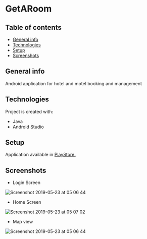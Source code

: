 # GetARoom


## Table of contents
* [General info](#general-info)
* [Technologies](#technologies)
* [Setup](#setup)
* [Screenshots](#screenshots)

## General info
Android application for hotel and motel booking and management
	
## Technologies
Project is created with:
* Java
* Android Studio

## Setup
Application available in [PlayStore.](https://play.google.com/store/apps/details?id=com.hotelreservation.hotelreseration)

## Screenshots

* Login Screen

![Screenshot 2019-05-23 at 05 06 44](https://user-images.githubusercontent.com/11368889/58220700-8c6ab000-7d18-11e9-8d17-310849c7ca66.png)

* Home Screen

![Screenshot 2019-05-23 at 05 07 02](https://user-images.githubusercontent.com/11368889/58220724-a2787080-7d18-11e9-9a08-191b87262970.png)

* Map view

![Screenshot 2019-05-23 at 05 06 44](https://user-images.githubusercontent.com/11368889/58220729-a99f7e80-7d18-11e9-820b-49b750dc3d64.png)
